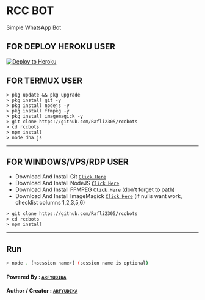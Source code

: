 # RCC BOT

Simple WhatsApp Bot

## FOR DEPLOY HEROKU USER


<p><a href="https://heroku.com/deploy?template=https://github.com/Rafli2305/rccbots"> <img src="https://www.herokucdn.com/deploy/button.svg" alt="Deploy to Heroku" /></a></p>


## FOR TERMUX USER

```
> pkg update && pkg upgrade
> pkg install git -y
> pkg install nodejs -y
> pkg install ffmpeg -y
> pkg install imagemagick -y
> git clone https://github.com/Rafli2305/rccbots
> cd rccbots
> npm install
> node dha.js
```

---------

## FOR WINDOWS/VPS/RDP USER

* Download And Install Git [`Click Here`](https://git-scm.com/downloads)
* Download And Install NodeJS [`Click Here`](https://nodejs.org/en/download)
* Download And Install FFMPEG [`Click Here`](https://ffmpeg.org/download.html) (don't forget to path)
* Download And Install ImageMagick [`Click Here`](https://imagemagick.org/script/download.php) (if nulis want work,  checklist columns 1,2,3,5,6)

```
> git clone https://github.com/Rafli2305/rccbots
> cd rccbots
> npm install
```

---------

## Run

```bash
> node . [<session name>] (session name is optional)
```

#### Powered By : [`ARFYUDIKA`](https://instagram.com/arfyudika)

#### Author / Creator : [`ARFYUDIKA`](https://wa.me/6285282609948)